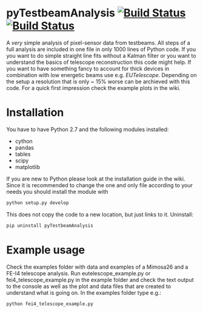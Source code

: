 # pyTestbeamAnalysis [![Build Status](https://travis-ci.org/SiLab-Bonn/pyTestbeamAnalysis.svg?branch=master)](https://travis-ci.org/SiLab-Bonn/pyTestbeamAnalysis) [![Build Status](https://ci.appveyor.com/api/projects/status/github/SiLab-Bonn/pyTestbeamAnalysis)](https://ci.appveyor.com/api/projects/status/github/SiLab-Bonn/pyTestbeamAnalysis)
A _very_ simple analysis of pixel-sensor data from testbeams. All steps of a full analysis are included in one file in only 1000 lines of Python code. If you you want to do simple straight line fits without a Kalman filter or you want to understand the basics of telescope reconstruction this code might help. 
If you want to have something fancy to account for thick devices in combination with low energetic beams use e.g. _EUTelescope_. Depending on the setup a resolution that is only ~ 15% worse can be archieved with this code.
 For a quick first impression check the example plots in the wiki.

# Installation
You have to have Python 2.7 and the following modules installed:
- cython
- pandas
- tables
- scipy
- matplotlib

If you are new to Python please look at the installation guide in the wiki.
Since it is recommended to change the one and only file according to your needs you should install the module with
```bash
python setup.py develop
```
This does not copy the code to a new location, but just links to it.
Uninstall:
```bash
pip uninstall pyTestbeamAnalysis
```

# Example usage
Check the examples folder with data and examples of a Mimosa26 and a FE-I4 telescope analysis.
Run eutelescope_example.py or fei4_telescope_example.py in the example folder and check the text output to the console as well as the plot and data files that are created to understand what is going on.
In the examples folder type e.g.:
```bash
python fei4_telescope_example.py
```



